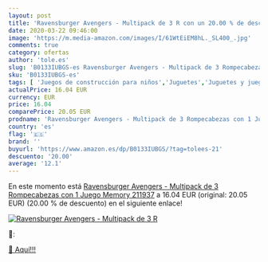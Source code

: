 ```yaml
---
layout: post
title: 'Ravensburger Avengers - Multipack de 3 R con un 20.00 % de descuento'
date: 2020-03-22 09:46:00
image: 'https://m.media-amazon.com/images/I/61WtEiEM8hL._SL400_.jpg'
comments: true
category: ofertas
author: 'tole.es'
slug: 'B0133IUBGS-es Ravensburger Avengers - Multipack de 3 Rompecabezas con 1...'
sku: 'B0133IUBGS-es'
tags: [ 'Juegos de construcción para niños','Juguetes','Juguetes y juegos','ravensburger','rompecabezas', ]
actualPrice: 16.04 EUR
currency: EUR
price: 16.04
comparePrice: 20.05 EUR
prodname: 'Ravensburger Avengers - Multipack de 3 Rompecabezas con 1 Juego Memory 211937'
country: 'es'
flag: '🇪🇸'
brand: ''
buyurl: 'https://www.amazon.es/dp/B0133IUBGS/?tag=tolees-21'
descuento: '20.00'
average: '12.1'
---
```


En este momento está [Ravensburger Avengers - Multipack de 3 Rompecabezas con 1 Juego Memory 211937](https://www.amazon.es/dp/B0133IUBGS/?tag=tolees-21) a 16.04 EUR (original: 20.05 EUR) (20.00 %  de descuento) en el siguiente enlace!

[![Ravensburger Avengers - Multipack de 3 R](https://m.media-amazon.com/images/I/61WtEiEM8hL._SL400_.jpg)](https://www.amazon.es/dp/B0133IUBGS/?tag=tolees-21)

🔎:


[🛒 Aquí!!!](https://www.amazon.es/dp/B0133IUBGS/?tag=tolees-21)
